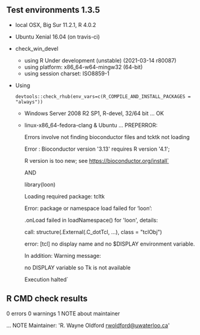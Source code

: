 ## Test environments  1.3.5

* local OSX, Big Sur 11.2.1,  R 4.0.2
* Ubuntu Xenial 16.04  (on travis-ci)
* check_win_devel 
  - using R Under development (unstable) (2021-03-14 r80087)
  - using platform: x86_64-w64-mingw32 (64-bit)
  - using session charset: ISO8859-1
  
* Using

  `devtools::check_rhub(env_vars=c(R_COMPILE_AND_INSTALL_PACKAGES = "always"))`
  
  - Windows Server 2008 R2 SP1, R-devel, 32/64 bit ... OK
  - linux-x86_64-fedora-clang & Ubuntu ... PREPERROR:
  
    Errors involve not finding bioconductor files and tcktk not loading
    
    
     Error : Bioconductor version '3.13' requires R version '4.1'; 
    
     R version is too new; see https://bioconductor.org/install`
    
  
     AND 
   
     library(loon)
   
     Loading required package: tcltk
   
     Error: package or namespace load failed for ‘loon’:
   
     .onLoad failed in loadNamespace() for 'loon', details:
   
     call: structure(.External(.C_dotTcl, ...), class = "tclObj")
   
     error: [tcl] no display name and no $DISPLAY environment variable.
   
     In addition: Warning message:
   
     no DISPLAY variable so Tk is not available
   
     Execution halted`
  
  

## R CMD check results

0 errors
0 warnings
1 NOTE about maintainer

  ... NOTE
  Maintainer: 'R. Wayne Oldford <rwoldford@uwaterloo.ca>'

